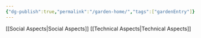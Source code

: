 ```yaml
---
{"dg-publish":true,"permalink":"/garden-home/","tags":["gardenEntry"]}
---
```


[[Social Aspects\|Social Aspects]]
[[Technical Aspects\|Technical Aspects]]
